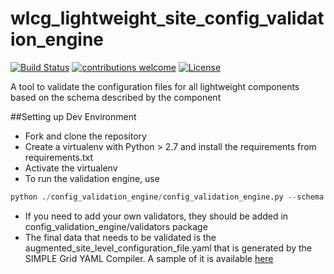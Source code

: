 # wlcg_lightweight_site_config_validation_engine
[![Build Status](https://travis-ci.org/WLCG-Lightweight-Sites/wlcg_lightweight_site_config_validation_engine.svg?branch=master)](https://travis-ci.org/WLCG-Lightweight-Sites/wlcg_lightweight_site_config_validation_engine)
[![contributions welcome](https://img.shields.io/badge/contributions-welcome-brightgreen.svg?style=flat)](https://github.com/WLCG-Lightweight-Sites/wlcg_lightweight_site_config_validation_engine/issues)
[![License](https://img.shields.io/badge/License-Apache%202.0-blue.svg)](https://opensource.org/licenses/Apache-2.0)

A tool to validate the configuration files for all lightweight components based on the schema described by the component

##Setting up Dev Environment
- Fork and clone the repository
- Create a virtualenv with Python > 2.7 and install the requirements from requirements.txt
- Activate the virtualenv 
- To run the validation engine, use
```python
python ./config_validation_engine/config_validation_engine.py --schema {SCHEMA_FILE} --data {DATA_FILE}
```
- If you need to add your own validators, they should be added in config_validation_engine/validators package
- The final data that needs to be validated is the augmented_site_level_configuration_file.yaml that is generated by the SIMPLE Grid YAML Compiler. A sample of it is available [here](https://github.com/WLCG-Lightweight-Sites/wlcg_lightweight_site_ce_cream/blob/master/augmented_site_level_config_file.yaml)